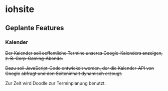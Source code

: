 # iohsite
## Geplante Features

### Kalender

~~Der Kalender soll oeffentliche Termine unseres Google-Kalenders anzeigen,~~
~~z. B. Corp-Gaming-Abende.~~

~~Dazu soll JavaScript-Code entwickelt werden, der die Kalender-API von Google~~
~~abfragt und den Seiteninhalt dynamisch erzeugt.~~

Zur Zeit wird Doodle zur Terminplanung benutzt.
